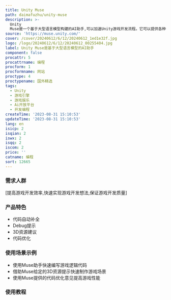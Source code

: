 ```yaml
---
title: Unity Muse
path: daimafuzhu/unity-muse
description: >-
  Unity
  Muse是一个基于大型语言模型构建的AI助手,可以加速Unity游戏开发流程。它可以提供各种Unity相关资源和建议,帮助开发者提高工作效率。主要功能包括:代码自动补全、Debug提示、3D资源建议、代码优化等,涵盖游戏开发的多个方面。Muse使开发者可以更快地实现想法,同时保持高质量。它是Unity推出的重要新产品之一,属于生产力和编程类SaaS服务。
source: 'https://muse.unity.com/'
cover: /cover/20240612/6/12/20240612_1ed1e32f.jpg
logo: /logo/20240612/6/12/20240612_00255404.jpg
label: Unity Muse是基于大型语言模型的AI助手
component: false
procattr: 5
procattrname: 编程
procform: 1
procformname: 网站
proctype: 4
proctypename: 国外精选
tags:
  - Unity
  - 游戏引擎
  - 游戏娱乐
  - Ai开放平台
  - 开发编程
createTime: '2023-08-31 15:10:53'
updateTime: '2023-08-31 15:10:53'
lang: en
isicp: 2
isqian: 2
iswx: 2
isqq: 2
iscom: 2
price: ''
catname: 编程
sort: 12665
---
```




### 需求人群
[提高游戏开发效率,快速实现游戏开发想法,保证游戏开发质量]

### 产品特色
- 代码自动补全
- Debug提示
- 3D资源建议
- 代码优化

### 使用场景示例
- 使用Muse助手快速编写游戏逻辑代码
- 借助Muse给定的3D资源提示快速制作游戏场景
- 使用Muse提供的代码优化意见提高游戏性能

### 使用教程


  
